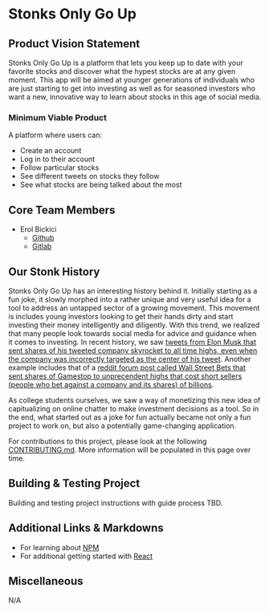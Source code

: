 # Stonks Only Go Up
## Product Vision Statement
Stonks Only Go Up is a platform that lets you keep up to date with your favorite stocks and discover what the hypest stocks are at any given moment. This app will be aimed at younger generations of individuals who are just starting to get into investing as well as for seasoned investors who want a new, innovative way to learn about stocks in this age of social media.

### Minimum Viable Product
 A platform where users can: 
 * Create an account
* Log in to their account
* Follow particular stocks
* See different tweets on stocks they follow
* See what stocks are being talked about the most

## Core Team Members
* Erol Bickici
    - [Github](https://github.com/Partisi)
    - [Gitlab](https://gitlab.com/partisi)

## Our Stonk History
Stonks Only Go Up has an interesting history behind it. Initially starting as a fun joke, it slowly morphed into a rather unique and very useful idea for a tool to address an untapped sector of a growing movement. This movement is includes young investors looking to get their hands dirty and start investing their money intelligently and diligently. With this trend, we realized that many people look towards social media for advice and guidance when it comes to investing. In recent history, we saw [tweets from Elon Musk that sent shares of his tweeted company skyrocket to all time highs, even when the company was incorrectly targeted as the center of his tweet](https://nypost.com/2021/01/12/signal-stock-surges-438-percent-after-elon-musk-tweet/#:~:text=The%20company's%20stock%2C%20traded%20over,about%20the%20apparent%20ticker%20confusion.). Another example includes that of a [reddit forum post called Wall Street Bets that sent shares of Gamestop to unprecendent highs that cost short sellers (people who bet against a company and its shares) of billions](https://www.theverge.com/22251427/reddit-gamestop-stock-short-wallstreetbets-robinhood-wall-street).

As college students ourselves, we saw a way of monetizing this new idea of capitualizing on online chatter to make investment decisions as a tool. So in the end, what started out as a joke for fun actually became not only a fun project to work on, but also a potentially game-changing application.

For contributions to this project, please look at the following [CONTRIBUTING.md](./CONTRIBUTING.md). More information will be populated in this page over time.

## Building & Testing Project
Building and testing project instructions with guide process TBD.

## Additional Links & Markdowns
- For learning about [NPM](https://www.npmjs.com/)
- For additional getting started with [React](https://reactjs.org/docs/getting-started.html)

## Miscellaneous
N/A